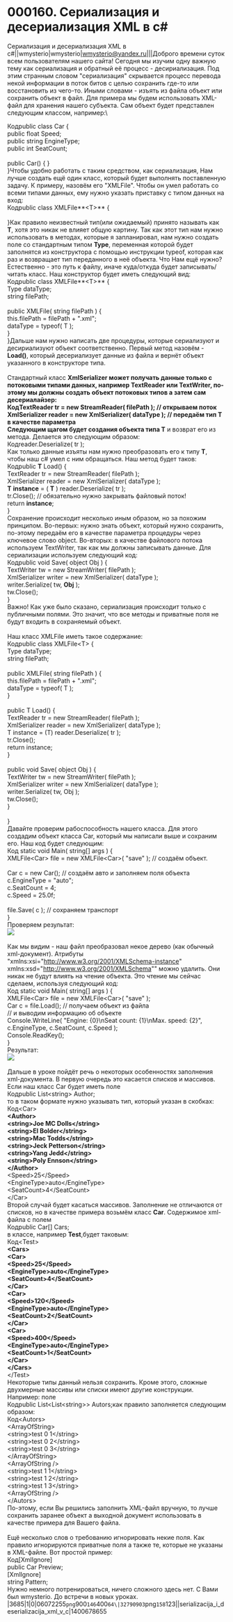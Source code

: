 # 000160. Сериализация и десериализация XML в c\#

Сериализация и десериализация XML в c#||wmysterio|wmysterio|wmysterio@yandex.ru|||Доброго времени суток всем пользователям нашего сайта! Сегодня мы изучим одну важную тему как сериализация и обратный её процесс - десириализация. Под этим странным словом "сериализация" скрывается процесс перевода некой информации в поток битов с целью сохранить где-то или восстановить из чего-то. Иными словами - изъять из файла объект или сохранить объект в файл. Для примера мы будем использовать XML-файл для хранения нашего субъекта. Сам объект будет представлен следующим классом, например:\


Кодpublic class Car {\
&#x20;   public float Speed;\
&#x20;   public string EngineType;\
&#x20;   public int SeatCount;\
\
&#x20;   public Car() { }\
}Чтобы удобно работать с таким средством, как сериализация, Нам лучше создать ещё один класс, который будет выполнять поставленную задачу. К примеру, назовём его "XMLFile". Чтобы он умел работать со всеми типами данных, ему нужно указать приставку с типом данных на вход:\
Кодpublic class XMLFile\*\*\<T>\*\* {\
\
}Как правило неизвестный тип(или ожидаемый) принято называть как **T**, хотя это никак не влияет общую картину. Так как этот тип нам нужно использовать в методах, которые я запланировал, нам нужно создать поле со стандартным типом **Type**, переменная которой будет заполнятся из конструктора с помощью инструкции typeof, которая как раз и возвращает тип переданного в неё объекта. Что Нам ещё нужно? Естественно - это путь к файлу, иначе куда/откуда будет записывать/читать класс. Наш конструктор будет иметь следующий вид:\
Кодpublic class XMLFile\*\*\<T>\*\* {\
&#x20;  Type dataType;\
&#x20;  string filePath;\
\
&#x20;  public XMLFile( string filePath ) {\
&#x20;     this.filePath = filePath + ".xml";\
&#x20;     dataType = typeof( T );\
&#x20;  }\
}Дальше нам нужно написать две процедуры, которые сериализуют и десириализуют объект соответственно. Первый метод назовём - **Load()**, который десериализует данные из файла и вернёт объект указанного в конструкторе типа.\
\
Стандартный класс **XmlSerializer может получать данные только с потоковыми типами данных, например TextReader или TextWriter, по-этому мы должны создать объект потоковых типов а затем сам десериалайзер:**\
**КодTextReader tr = new StreamReader( filePath ); // открываем поток**\
**XmlSerializer reader = new XmlSerializer( dataType ); // передаём тип T в качестве параметра**\
**Следующим щагом будет создания объекта типа T** и возврат его из метода. Делается это следующим образом:\
Кодreader.Deserialize( tr );\
Как только данные изъяты нам нужно преобразовать его к типу **T**, чтобы наш c# умел с ним обращаться. Наш метод будет таков:\
Кодpublic **T** Load() {\
&#x20;  TextReader tr = new StreamReader( filePath );\
&#x20;  XmlSerializer reader = new XmlSerializer( dataType );\
&#x20;  **T** **instance** = ( **T** ) reader.Deserialize( tr );\
&#x20;  tr.Close(); // обязательно нужно закрывать файловый поток!\
&#x20;  return **instance**;\
}\
Сохранение происходит несколько иным образом, но за похожим принципом. Во-первых: нужно знать объект, который нужно сохранить, по-этому передаём его в качестве параметра процедуры через ключевое слово object. Во-вторых: в качестве файлового потока используем TextWriter, так как мы должны записывать данные.  Для сериализации используем следующий код:\
Кодpublic void Save( object Obj ) {\
&#x20;  TextWriter tw = new StreamWriter( filePath );\
&#x20;  XmlSerializer writer = new XmlSerializer( dataType );\
&#x20;  writer.Serialize( tw, **Obj** );\
&#x20;  tw.Close();\
}\
Важно! Как уже было сказано, сериализация происходит только с публичными полями. Это значит, что все методы и приватные поля не будут входить в сохраняемый объект.\
\
Наш класс XMLFile иметь такое содержание:\
Кодpublic class XMLFile\<T> {\
&#x20;  Type dataType;\
&#x20;  string filePath;\
\
&#x20;  public XMLFile( string filePath ) {\
&#x20;     this.filePath = filePath + ".xml";\
&#x20;     dataType = typeof( T );\
&#x20;  }\
\
&#x20;  public T Load() {\
&#x20;     TextReader tr = new StreamReader( filePath );\
&#x20;     XmlSerializer reader = new XmlSerializer( dataType );\
&#x20;     T instance = (T) reader.Deserialize( tr );\
&#x20;     tr.Close();\
&#x20;     return instance;\
&#x20;  }\
\
&#x20;  public void Save( object Obj ) {\
&#x20;     TextWriter tw = new StreamWriter( filePath );\
&#x20;     XmlSerializer writer = new XmlSerializer( dataType );\
&#x20;     writer.Serialize( tw, Obj );\
&#x20;     tw.Close();\
&#x20;  }\
\
}\
Давайте проверим рабоспособность нашего класса. Для этого создадим объект класса Car, который мы написали выше и сохраним его. Наш код будет следующим:\
Код   static void Main( string\[] args ) {\
&#x20;     XMLFile\<Car> file = new XMLFile\<Car>( "save" ); // создаём объект.\
\
&#x20;     Car c = new Car(); // создаём авто и заполняем поля объекта\
&#x20;     c.EngineType = "auto";\
&#x20;     c.SeatCount = 4;\
&#x20;     c.Speed = 25.0f;\
\
&#x20;     file.Save( c ); // сохраняем транспорт\
&#x20;  }\
Проверяем результат:\
[![](../../\_pu/2/s06072255.jpg)](../../\_pu/2/06072255.png)\
\
Как мы видим - наш файл преобразовал некое дерево (как обычный xml-документ). Атрибуты "xmlns:xsi="http://www.w3.org/2001/XMLSchema-instance" xmlns:xsd="http://www.w3.org/2001/XMLSchema"" можно удалить. Они никак не будут влиять на чтение объекта. Это чтение мы сейчас сделаем, используя следующий код:\
Код   static void Main( string\[] args ) {\
&#x20;     XMLFile\<Car> file = new XMLFile\<Car>( "save" );\
&#x20;     Car c = file.Load(); // получаем объект из файла\
&#x20;     // и выводим информацию об объекте\
&#x20;     Console.WriteLine( "Engine: {0}\nSeat count: {1}\nMax. speed: {2}", c.EngineType, c.SeatCount, c.Speed );\
&#x20;     Console.ReadKey();\
&#x20;  }\
Результат:\
![](../../\_pu/2/32790903.png)\
\
Дальше в уроке пойдёт речь о некоторых особенностях заполнения xml-документа. В первую очередь это касается списков и массивов. Если наш класс Car будет иметь поле\
Кодpublic List\<string> Author;\
то в таком формате нужно указывать тип, который указан в скобках:\
Код\<Car>\
&#x20; **\<Author>**\
&#x20;   **\<string>Joe MC Dolls\</string>**\
&#x20;   **\<string>El Bolder\</string>**\
&#x20;   **\<string>Mac Todds\</string>**\
&#x20;   **\<string>Jeck Petterson\</string>**\
&#x20;   **\<string>Yang Jedd\</string>**\
&#x20;   **\<string>Poly Ennson\</string>**\
&#x20; **\</Author>**\
&#x20; \<Speed>25\</Speed>\
&#x20; \<EngineType>auto\</EngineType>\
&#x20; \<SeatCount>4\</SeatCount>\
\</Car>\
Второй случай будет касаться массивов. Заполнение не отличаются от списков, но в качестве примера возьмём класс **Car**. Содержимое xml-файла с полем\
Кодpublic Car\[] Cars;\
в классе, например **Test**,будет таковым:\
Код\<Test>\
&#x20; **\<Cars>**\
&#x20;   **\<Car>**\
&#x20;     **\<Speed>25\</Speed>**\
&#x20;     **\<EngineType>auto\</EngineType>**\
&#x20;     **\<SeatCount>4\</SeatCount>**\
&#x20;   **\</Car>**\
&#x20;   **\<Car>**\
&#x20;     **\<Speed>120\</Speed>**\
&#x20;     **\<EngineType>auto\</EngineType>**\
&#x20;     **\<SeatCount>2\</SeatCount>**\
&#x20;   **\</Car>**\
&#x20;   **\<Car>**\
&#x20;     **\<Speed>400\</Speed>**\
&#x20;     **\<EngineType>auto\</EngineType>**\
&#x20;     **\<SeatCount>1\</SeatCount>**\
&#x20;   **\</Car>**\
&#x20; **\</Cars>**\
\</Test>\
Некоторые типы данный нельзя сохранить. Кроме этого, сложные двухмерные массивы или списки имеют другие конструкции. Например: поле\
Кодpublic List\<List\<string>> Autors;как правило заполняется следующим образом:\
Код\<Autors>\
&#x20; \<ArrayOfString>\
&#x20;   \<string>test 0 1\</string>\
&#x20;   \<string>test 0 2\</string>\
&#x20;   \<string>test 0 3\</string>\
&#x20; \</ArrayOfString>\
&#x20; \<ArrayOfString />\
&#x20;   \<string>test 1 1\</string>\
&#x20;   \<string>test 1 2\</string>\
&#x20;   \<string>test 1 3\</string>\
&#x20; \<ArrayOfString />\
\</Autors>\
По-этому, если Вы решились заполнить XML-файл вручную, то лучше сохранить заранее объект а выходной документ использовать в качестве примера для Вашего файла.\
\
Ещё несколько слов о требованию игнорировать некие поля. Как правило игнорируются приватные поля а также те, которые не указаны в XML-файле. Вот простой пример:\
Код\[XmlIgnore]\
public Car Preview;\
\[XmlIgnore]\
string Pattern;\
Нужно немного потренироваться, ничего сложного здесь нет. С Вами был wmysterio. До встречи в новых уроках.\
|3685|1|0|06072255`png`900`146`400`64\|32790903`png`158`123||serializacija\_i\_deserializacija\_xml\_v\_c|1400678655
